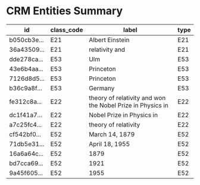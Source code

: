 # CRM Entities Summary

| id | class_code | label | type |
| --- | --- | --- | --- |
| b050cb3e... | E21 | Albert Einstein | E21 |
| 36a43509... | E21 | relativity and | E21 |
| dde278ca... | E53 | Ulm | E53 |
| 43e6b4aa... | E53 | Princeton | E53 |
| 7126d8d5... | E53 | Princeton | E53 |
| b36c9a8f... | E53 | Germany | E53 |
| fe312c8a... | E22 | theory of relativity and won the Nobel Prize in Physics in  | E22 |
| dc1f41a7... | E22 | Nobel Prize in Physics in  | E22 |
| a7c25fc4... | E22 | theory of relativity | E22 |
| cf542bf0... | E52 | March 14, 1879 | E52 |
| 71db5e31... | E52 | April 18, 1955 | E52 |
| 16a6a64c... | E52 | 1879 | E52 |
| bd7cca69... | E52 | 1921 | E52 |
| 9a45f605... | E52 | 1955 | E52 |